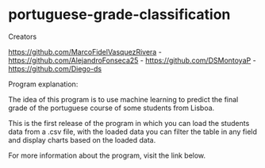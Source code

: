 # portuguese-grade-classification

Creators

https://github.com/MarcoFidelVasquezRivera - https://github.com/AlejandroFonseca25 - https://github.com/DSMontoyaP - https://github.com/Diego-ds

Program explanation:

The idea of this program is to use machine learning to predict the final grade of the portuguese course of some students from Lisboa.

This is the first release of the program in which you can load the students data from a .csv file, with the loaded data you can filter the table in any field and display charts based on the loaded data.

For more information about the program, visit the link below.

